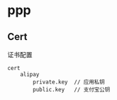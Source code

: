 # ppp

## Cert
证书配置
```
cert
    alipay
        private.key  // 应用私钥
        public.key   // 支付宝公钥
```
